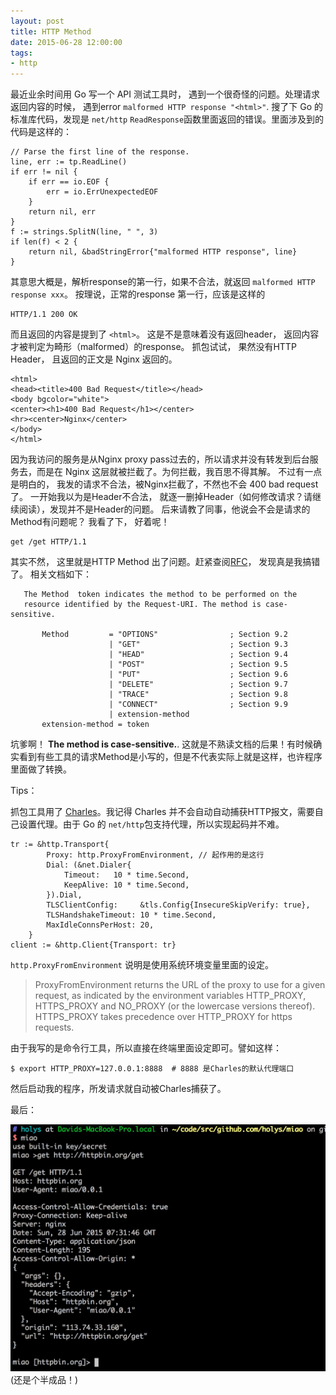 ```yaml
---
layout: post
title: HTTP Method
date: 2015-06-28 12:00:00
tags:
- http
---
```



最近业余时间用 Go 写一个 API 测试工具时， 遇到一个很奇怪的问题。处理请求返回内容的时候， 遇到error `malformed HTTP response "<html>"`.
搜了下 Go 的标准库代码，发现是 `net/http` `ReadResponse`函数里面返回的错误。里面涉及到的代码是这样的：

```
// Parse the first line of the response.
line, err := tp.ReadLine()
if err != nil {
	if err == io.EOF {
		err = io.ErrUnexpectedEOF
	}
	return nil, err
}
f := strings.SplitN(line, " ", 3)
if len(f) < 2 {
	return nil, &badStringError{"malformed HTTP response", line}
}
```


其意思大概是，解析response的第一行，如果不合法，就返回 `malformed HTTP response xxx`。 按理说，正常的response 第一行，应该是这样的

```
HTTP/1.1 200 OK
```

而且返回的内容是提到了 `<html>`。 这是不是意味着没有返回header， 返回内容才被判定为畸形（malformed）的response。
抓包试试， 果然没有HTTP Header， 且返回的正文是 Nginx 返回的。

```
<html>
<head><title>400 Bad Request</title></head>
<body bgcolor="white">
<center><h1>400 Bad Request</h1></center>
<hr><center>Nginx</center>
</body>
</html>
```

因为我访问的服务是从Nginx proxy pass过去的，所以请求并没有转发到后台服务去，而是在 Nginx 这层就被拦截了。为何拦截，我百思不得其解。
不过有一点是明白的， 我发的请求不合法，被Nginx拦截了，不然也不会 400 bad request了。 一开始我以为是Header不合法， 就逐一删掉Header（如何修改请求？请继续阅读），发现并不是Header的问题。 后来请教了同事，他说会不会是请求的Method有问题呢？ 我看了下， 好着呢！

```
get /get HTTP/1.1
```

其实不然， 这里就是HTTP Method 出了问题。赶紧查阅[RFC][1]， 发现真是我搞错了。
相关文档如下：


```
   The Method  token indicates the method to be performed on the
   resource identified by the Request-URI. The method is case-sensitive.

       Method         = "OPTIONS"                ; Section 9.2
                      | "GET"                    ; Section 9.3
                      | "HEAD"                   ; Section 9.4
                      | "POST"                   ; Section 9.5
                      | "PUT"                    ; Section 9.6
                      | "DELETE"                 ; Section 9.7
                      | "TRACE"                  ; Section 9.8
                      | "CONNECT"                ; Section 9.9
                      | extension-method
       extension-method = token
```

坑爹啊！ **The method is case-sensitive.**. 这就是不熟读文档的后果！有时候确实看到有些工具的请求Method是小写的，但是不代表实际上就是这样，也许程序里面做了转换。

Tips：

抓包工具用了 [Charles][2]。我记得 Charles 并不会自动自动捕获HTTP报文，需要自己设置代理。由于 Go 的 `net/http`包支持代理，所以实现起码并不难。

```
tr := &http.Transport{
		Proxy: http.ProxyFromEnvironment, // 起作用的是这行
		Dial: (&net.Dialer{
			Timeout:   10 * time.Second,
			KeepAlive: 10 * time.Second,
		}).Dial,
		TLSClientConfig:     &tls.Config{InsecureSkipVerify: true},
		TLSHandshakeTimeout: 10 * time.Second,
		MaxIdleConnsPerHost: 20,
	}
client := &http.Client{Transport: tr}
```

`http.ProxyFromEnvironment` 说明是使用系统环境变量里面的设定。

> ProxyFromEnvironment returns the URL of the proxy to use for a
> given request, as indicated by the environment variables
> HTTP_PROXY, HTTPS_PROXY and NO_PROXY (or the lowercase versions
> thereof). HTTPS_PROXY takes precedence over HTTP_PROXY for https
>requests.

由于我写的是命令行工具，所以直接在终端里面设定即可。譬如这样：

```
$ export HTTP_PROXY=127.0.0.1:8888  # 8888 是Charles的默认代理端口
```

然后启动我的程序，所发请求就自动被Charles捕获了。

最后：

![miao](/images/miao.png)
(还是个半成品！)

[1]: http://tools.ietf.org/html/rfc2616#section-5.1.1
[2]: http://www.charlesproxy.com


